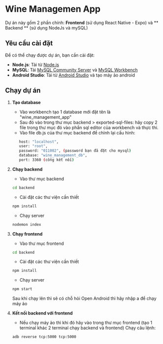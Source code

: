 # Wine Managemen App
Dự án này gồm 2 phần chính: **Frontend** (sử dụng React Native - Expo) và ** Backend ** (sử dụng NodeJs và mySQL)

## Yêu cầu cài đặt
Để có thể chạy được dự án, bạn cần cài đặt:
- **Node.js**: Tải từ [Node.js](https://nodejs.org/)
- **MySQL**: Tải [MySQL Community Server](https://dev.mysql.com/downloads/mysql/) và [MySQL Workbench](https://dev.mysql.com/downloads/workbench/)
- **Android Studio**: Tải từ [Android Studio](https://developer.android.com/studio) và tạo máy ảo android
  
## Chạy dự án

1. **Tạo database**
   - Vào workbench tạo 1 database mới đặt tên là "wine_management_app"
   - Sau đó vào trong thư mục backend > exported-sql-files: hãy copy 2 file trong thư mục đó vào phần sql editor của workbench và thực thi.
   - Vào file db.js của thư mục backend để chỉnh lại cấu hình:
   ```bash
      host: "localhost",
      user: "root",
      password: "011002", (password bạn đã đặt cho mysql)
      database: "wine_management_db",
      port: 3360 (cổng kết nối)
   ```
3. **Chạy backend**
   
   - Vào thư mục backend
   ```bash
   cd backend
   ```
   - Cài đặt các thư viện cần thiết
   ```bash
   npm install
   ```
   - Chạy server
   ```bash
   nodemon index
   ```
   
4. **Chạy frontend**
   - Vào thư mục frontend
   ```bash
   cd backend
   ```
   - Cài đặt các thư viện cần thiết
   ```bash
   npm install
   ```
   - Chạy server
   ```bash
   npm start
   ```
   Sau khi chạy lên thì sẽ có chỗ hỏi Open Android thì hãy nhập a để chạy máy ảo
5. **Kết nối backend với frontend**
   - Nếu chạy máy ảo thì khi đó hãy vào trong thư mục frontend (tạo 1 terminal khác 2 terminal chạy backend và frontend)
   Chạy câu lệnh:
   ```bash
   adb reverse tcp:5000 tcp:5000
   ```
